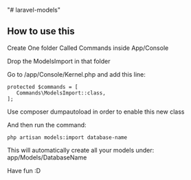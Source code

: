 "# laravel-models" 

## How to use this
Create One folder Called Commands inside App/Console

Drop the ModelsImport in that folder

Go to /app/Console/Kernel.php and add this line:

```
protected $commands = [
   Commands\ModelsImport::class,
];
```

Use composer dumpautoload in order to enable this new class

And then run the command:
```
php artisan models:import database-name
```

This will automatically create all your models under:
app/Models/DatabaseName


Have fun :D

